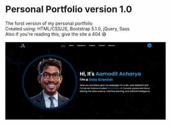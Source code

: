 # Personal Portfolio version 1.0
The forst version of my personal portfolio\
Created using: HTML/CSS/JS, Bootstrap 5.1.0, jQuery, Sass\
Also if you're reading this, give the site a 404 😅\
\
![Image of my second portfolio website](assets/Images/screenshot.png?raw=true)
